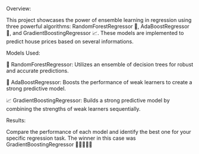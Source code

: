 Overview:

This project showcases the power of ensemble learning in regression using three powerful algorithms: RandomForestRegressor 🌳, AdaBoostRegressor 🚀, and GradientBoostingRegressor 📈. These models are implemented to predict house prices based on several informations.

Models Used:

🌳 RandomForestRegressor: Utilizes an ensemble of decision trees for robust and accurate predictions.

🚀 AdaBoostRegressor: Boosts the performance of weak learners to create a strong predictive model.

📈 GradientBoostingRegressor: Builds a strong predictive model by combining the strengths of weak learners sequentially.

Results:

Compare the performance of each model and identify the best one for your specific regression task. 
The winner in this case was GradientBoostingRegressor 🎉🎉🎉🎉🎉
